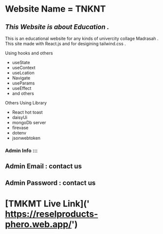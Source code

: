 # Website Name = TNKNT
 _This Website is about Education ._
---

This is an educational website for any kinds of univercity collage Madrasah . This site made with React.js and for desigining tailwind.css .


 Using hooks and others

* useState
* useContext
* useLcation
* Navigate
* useParams
* useEffect
* and others

 Others Using Library

* React hot toast
* daisyUi
* mongoDb server
* firevase
* dotenv
* jsonwebtoken


### Admin Info :::

## Admin Email : contact us
## Admin Password : contact us


# [TMKMT Live Link](' https://reselproducts-phero.web.app/')
